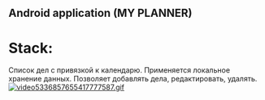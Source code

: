 ## Android application (MY PLANNER)
# Stack:
Список дел с привязкой к календарю. Применяется локальное хранение данных. Позволяет добавлять дела, редактировать, удалять.
<a href="https://gifyu.com/image/Sdypd"><img src="https://s11.gifyu.com/images/video5336857655417777587.gif" alt="video5336857655417777587.gif" border="0" /></a>

